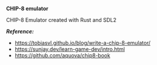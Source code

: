 **CHIP-8 emulator**

CHIP-8 Emulator created with Rust and SDL2

***Reference:***
- https://tobiasvl.github.io/blog/write-a-chip-8-emulator/
- https://sunjay.dev/learn-game-dev/intro.html
- https://github.com/aquova/chip8-book
